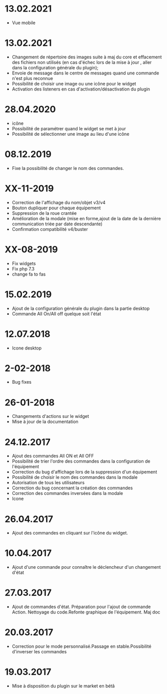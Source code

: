 13.02.2021
===

- Vue mobile

13.02.2021
===

- Changement de répertoire des images suite à maj du core et effacement des fichiers non utilisés (en cas d'échec lors de la mise à jour , aller dans la configuration générale du plugin);
- Envoie de message dans le centre de messages quand une commande n'est plus reconnue
- Possibilité de choisir une image ou une icône pour le widget
- Activation des listeners en cas d'activation/désactivation du plugin

28.04.2020
====

- icône
- Possibilité de paramétrer quand le widget se met à jour
- Possibilité de sélectionner une image au lieu d'une icône

08.12.2019
====

- Fixe la possibilité de changer le nom des commandes.


XX-11-2019
===

- Correction de l'affichage du nom/objet v3/v4
- Bouton dupliquer pour chaque équipement
- Suppression de la roue crantée
- Amélioration de la modale (mise en forme,ajout de la date de la dernière communication triée par date descendante)
- Confirmation compatibilité v4/buster

XX-08-2019
===

- Fix widgets
- Fix php 7.3
- change fa to fas

15.02.2019
===

* Ajout de la configuration générale du plugin dans la partie desktop
* Commande All On/All off quelque soit l'état

12.07.2018
===

* Icone desktop

2-02-2018
===

* Bug fixes


26-01-2018
==== 

* Changements d'actions sur le widget
* Mise à jour de la documentation



24.12.2017 
===

* Ajout des commandes All ON et All OFF
* Possibilité de trier l'ordre des commandes dans la configuration de l'équipement
* Correction du  bug d'affichage lors de la suppression d'un équipement
* Possibilité de choisir le nom des commandes dans la modale
* Autorisation de tous les utilisateurs
* Correction du bug concernant la création des commandes
* Correction des commandes inversées dans la modale
* Icone

26.04.2017
=== 

* Ajout des commandes en cliquant sur l'icône du widget.

10.04.2017
=== 

* Ajout d'une commande pour connaître le déclencheur d'un changement d'état

27.03.2017
=== 

* Ajout de commandes d'état. Préparation pour l'ajout de commande Action. Nettoyage du code.Refonte graphique de l'équipement. Maj doc

20.03.2017
=== 

* Correction pour le mode personnalisé.Passage en stable.Possibilité d'inverser les commandes

19.03.2017
=== 

* Mise à disposition du plugin sur le market en bétâ